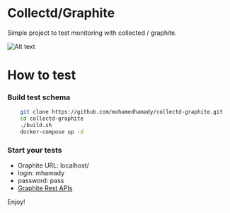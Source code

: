 # Collectd/Graphite

Simple project to test monitoring with collected / graphite.

![Alt text](https://github.com/mohamedhamady/collectd-graphite/blob/master/demo.png)

# How to test

### Build test schema

```bash
    git clone https://github.com/mohamedhamady/collectd-graphite.git
    cd collectd-graphite
    ./build.sh
    docker-compose up -d
```

### Start your tests

- Graphite URL: localhost/
- login: mhamady
- password: pass
- [Graphite Rest APIs](https://github.com/brutasse/graphite-api/blob/master/docs/api.rst)

Enjoy!

